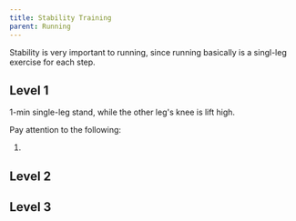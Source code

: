 ```yaml
---
title: Stability Training
parent: Running
---
```


Stability is very important to running, since running basically is a singl-leg exercise for each step.


## Level 1

1-min single-leg stand, while the other leg's knee is lift high.

Pay attention to the following:

1. 

## Level 2


## Level 3